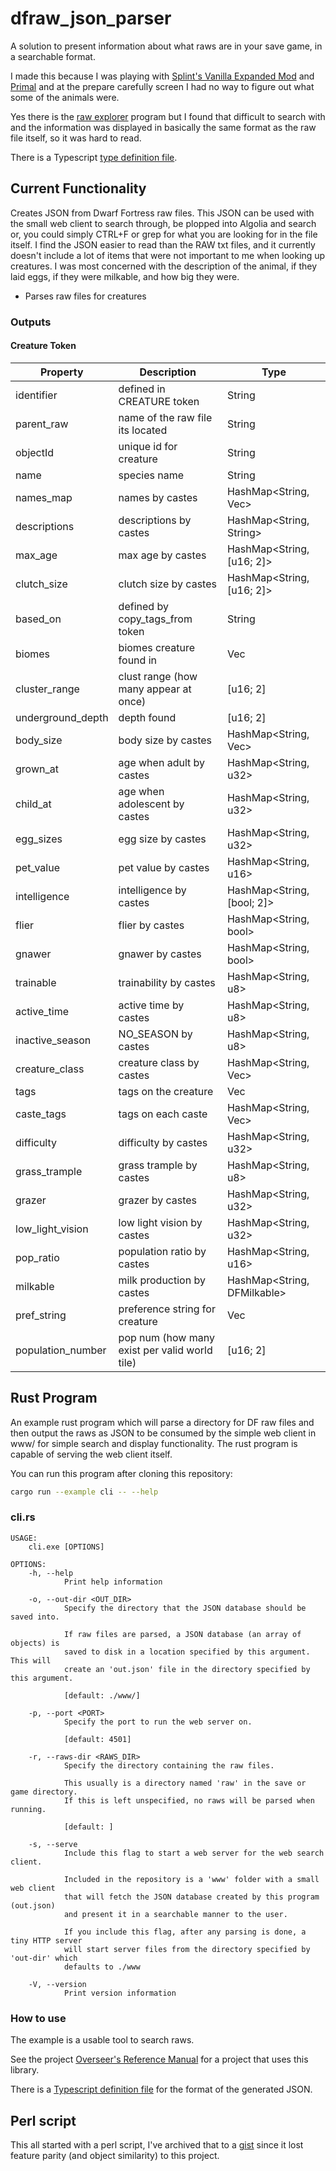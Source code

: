 # dfraw_json_parser

A solution to present information about what raws are in your save game, in a searchable format.

I made this because I was playing with [Splint's Vanilla Expanded Mod](http://www.bay12forums.com/smf/index.php?topic=177593.0)
and [Primal](http://www.bay12forums.com/smf/index.php?topic=172869.15) and at the prepare carefully
screen I had no way to figure out what some of the animals were.

Yes there is the [raw explorer](http://www.bay12forums.com/smf/index.php?topic=103360) program but I found
that difficult to search with and the information was displayed in basically the same format as the raw file
itself, so it was hard to read.

There is a Typescript [type definition file](./typing.d.ts).

## Current Functionality

Creates JSON from Dwarf Fortress raw files. This JSON can be used with the small web client to search
through, be plopped into Algolia and search or, you could simply CTRL+F or grep for what you are looking
for in the file itself. I find the JSON easier to read than the RAW txt files, and it currently doesn't
include a lot of items that were not important to me when looking up creatures. I was most concerned with
the description of the animal, if they laid eggs, if they were milkable, and how big they were.

- Parses raw files for creatures

### Outputs

#### Creature Token

| Property          | Description                                   | Type                             |
| ----------------- | --------------------------------------------- | -------------------------------- |
| identifier        | defined in CREATURE token                     | String                           |
| parent_raw        | name of the raw file its located              | String                           |
| objectId          | unique id for creature                        | String                           |
| name              | species name                                  | String                           |
| names_map         | names by castes                               | HashMap<String, Vec<String>>     |
| descriptions      | descriptions by castes                        | HashMap<String, String>          |
| max_age           | max age by castes                             | HashMap<String, [u16; 2]>        |
| clutch_size       | clutch size by castes                         | HashMap<String, [u16; 2]>        |
| based_on          | defined by copy_tags_from token               | String                           |
| biomes            | biomes creature found in                      | Vec<String>                      |
| cluster_range     | clust range (how many appear at once)         | [u16; 2]                         |
| underground_depth | depth found                                   | [u16; 2]                         |
| body_size         | body size by castes                           | HashMap<String, Vec<DFBodySize>> |
| grown_at          | age when adult by castes                      | HashMap<String, u32>             |
| child_at          | age when adolescent by castes                 | HashMap<String, u32>             |
| egg_sizes         | egg size by castes                            | HashMap<String, u32>             |
| pet_value         | pet value by castes                           | HashMap<String, u16>             |
| intelligence      | intelligence by castes                        | HashMap<String, [bool; 2]>       |
| flier             | flier by castes                               | HashMap<String, bool>            |
| gnawer            | gnawer by castes                              | HashMap<String, bool>            |
| trainable         | trainability by castes                        | HashMap<String, u8>              |
| active_time       | active time by castes                         | HashMap<String, u8>              |
| inactive_season   | NO_SEASON by castes                           | HashMap<String, u8>              |
| creature_class    | creature class by castes                      | HashMap<String, Vec<String>>     |
| tags              | tags on the creature                          | Vec<CreatureTag>                 |
| caste_tags        | tags on each caste                            | HashMap<String, Vec<CasteTag>>   |
| difficulty        | difficulty by castes                          | HashMap<String, u32>             |
| grass_trample     | grass trample by castes                       | HashMap<String, u8>              |
| grazer            | grazer by castes                              | HashMap<String, u32>             |
| low_light_vision  | low light vision by castes                    | HashMap<String, u32>             |
| pop_ratio         | population ratio by castes                    | HashMap<String, u16>             |
| milkable          | milk production by castes                     | HashMap<String, DFMilkable>      |
| pref_string       | preference string for creature                | Vec<String>                      |
| population_number | pop num (how many exist per valid world tile) | [u16; 2]                         |

## Rust Program

An example rust program which will parse a directory for DF raw files and then output the raws as JSON
to be consumed by the simple web client in www/ for simple search and display functionality.
The rust program is capable of serving the web client itself.

You can run this program after cloning this repository:

```bash
cargo run --example cli -- --help
```

### cli.rs

```
USAGE:
    cli.exe [OPTIONS]

OPTIONS:
    -h, --help
            Print help information

    -o, --out-dir <OUT_DIR>
            Specify the directory that the JSON database should be saved into.

            If raw files are parsed, a JSON database (an array of objects) is
            saved to disk in a location specified by this argument. This will
            create an 'out.json' file in the directory specified by this argument.

            [default: ./www/]

    -p, --port <PORT>
            Specify the port to run the web server on.

            [default: 4501]

    -r, --raws-dir <RAWS_DIR>
            Specify the directory containing the raw files.

            This usually is a directory named 'raw' in the save or game directory.
            If this is left unspecified, no raws will be parsed when running.

            [default: ]

    -s, --serve
            Include this flag to start a web server for the web search client.

            Included in the repository is a 'www' folder with a small web client
            that will fetch the JSON database created by this program (out.json)
            and present it in a searchable manner to the user.

            If you include this flag, after any parsing is done, a tiny HTTP server
            will start server files from the directory specified by 'out-dir' which
            defaults to ./www

    -V, --version
            Print version information
```

### How to use

The example is a usable tool to search raws.

See the project [Overseer's Reference Manual](https://github.com/nwesterhausen/overseers-manual-df)
for a project that uses this library.

There is a [Typescript definition file](./typing.d.ts) for the format of the generated JSON.

## Perl script

This all started with a perl script, I've archived that to a
[gist](https://gist.github.com/nwesterhausen/2fe7775aef7d5f40fd0ababf7d711fa7) since it lost feature
parity (and object similarity) to this project.
